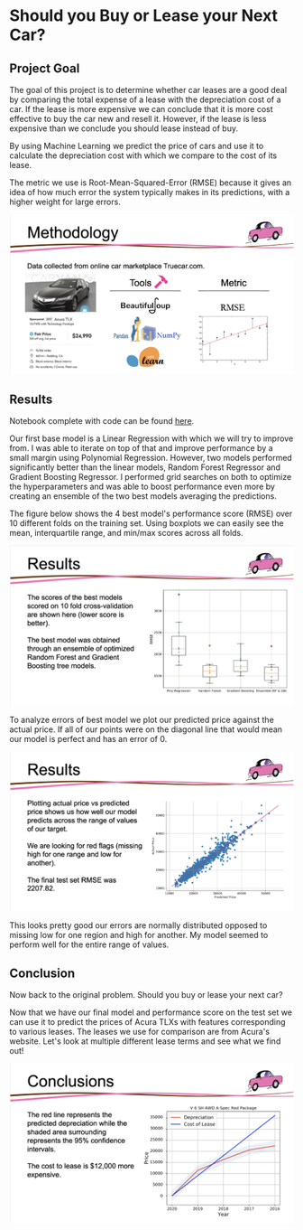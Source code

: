 # Should you Buy or Lease your Next Car?

## Project Goal

The goal of this project is to determine whether car leases are a good deal by comparing the total expense of a lease with the depreciation cost of a car. If the lease is more expensive we can conclude that it is more cost effective to buy the car new and resell it. However, if the lease is less expensive than we conclude you should lease instead of buy. 

By using Machine Learning we predict the price of cars and use it to calculate the depreciation cost with which we compare to the cost of its lease. 

The metric we use is Root-Mean-Squared-Error (RMSE) because it gives an idea of how much error the system typically makes in its predictions, with a higher weight for large errors.

<p align="center"> 
<img src="images/methodology.png" />
</p>

## Results

Notebook complete with code can be found [here](https://github.com/lukenew2/car-leases/blob/master/buy_or_lease.ipynb).

Our first base model is a Linear Regression with which we will try to improve from.  I was able to iterate on top of that and improve performance by a small margin using Polynomial Regression.  However, two models performed significantly better than the linear models, Random Forest Regressor and Gradient Boosting Regressor.  I performed grid searches on both to optimize the hyperparameters and was able to boost performance even more by creating an ensemble of the two best models averaging the predictions.  

The figure below shows the 4 best model's performance score (RMSE) over 10 different folds on the training set.  Using boxplots we can easily see the mean, interquartile range, and min/max scores across all folds. 

<p align="center"> 
<img src="images/boxplot_scores_slide.png" />
</p>

To analyze errors of best model we plot our predicted price against the actual price. If all of our points were on the diagonal line that would mean our model is perfect and has an error of 0. 

<p align="center"> 
<img src="images/predicted_vs_actual_slide.png" />
</p>

This looks pretty good our errors are normally distributed opposed to missing low for one region and high for another.  My model seemed to perform well for the entire range of values.  

## Conclusion

Now back to the original problem. Should you buy or lease your next car? 

Now that we have our final model and performance score on the test set we can use it to predict the prices of Acura TLXs with features corresponding to various leases. The leases we use for comparison are from Acura's website. Let's look at multiple different lease terms and see what we find out!

<p align="center"> 
<img align="center" src="images/conclusion_slide.png" />
</p>

